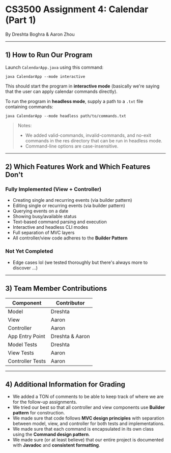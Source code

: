 # CS3500 Assignment 4: Calendar (Part 1)
By Dreshta Boghra & Aaron Zhou

---

## 1) How to Run Our Program

Launch `CalendarApp.java` using this command:

```
java CalendarApp --mode interactive
```

This should start the program in **interactive mode** (basically we're saying that the user can apply calendar commands directly).

To run the program in **headless mode**, supply a path to a `.txt` file containing commands:

```
java CalendarApp --mode headless path/to/commands.txt
```

> Notes:
>
> - We added valid-commands, invalid-commands, and no-exit commands in the res directory that can be run in headless mode.
> - Command-line options are case-insensitive.

---

## 2) Which Features Work and Which Features Don't

### Fully Implemented (View + Controller)

- Creating single and recurring events (via builder pattern)
- Editing single or recurring events (via builder pattern)
- Querying events on a date
- Showing busy/available status
- Text-based command parsing and execution
- Interactive and headless CLI modes
- Full separation of MVC layers
- All controller/view code adheres to the **Builder Pattern**

### Not Yet Completed

- Edge cases lol (we tested thoroughly but there's always more to discover ...)

---

## 3) Team Member Contributions

| Component         | Contributor     |
| ----------------- |-----------------|
| Model             | Dreshta         |
| View              | Aaron           |
| Controller        | Aaron           |
| App Entry Point   | Dreshta & Aaron |
| Model Tests       | Dreshta         |
| View Tests        | Aaron           |
| Controller Tests  | Aaron           |

---

## 4) Additional Information for Grading

- We added a TON of comments to be able to keep track of where we are for the follow-up assignments.
- We tried our best so that all controller and view components use **Builder pattern** for construction.
- We made sure that code follows **MVC design principles** with separation between model, view, and controller for both tests and implementations.
- We made sure that each command is encapsulated in its own class using the **Command design pattern**.
- We made sure (or at least believe) that our entire project is documented with **Javadoc** and **consistent formatting**.